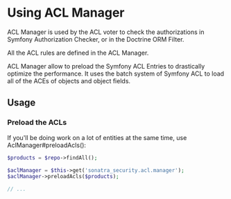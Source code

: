 Using ACL Manager
=================

ACL Manager is used by the ACL voter to check the authorizations in
Symfony Authorization Checker, or in the Doctrine ORM Filter.

All the ACL rules are defined in the ACL Manager.

ACL Manager allow to preload the Symfony ACL Entries to drastically
optimize the performance. It uses the batch system of Symfony ACL to load
all of the ACEs of objects and object fields.

## Usage

### Preload the ACLs

If you'll be doing work on a lot of entities at the same time, use AclManager#preloadAcls():

```php
$products = $repo->findAll();

$aclManager = $this->get('sonatra_security.acl.manager');
$aclManager->preloadAcls($products);

// ...
```
